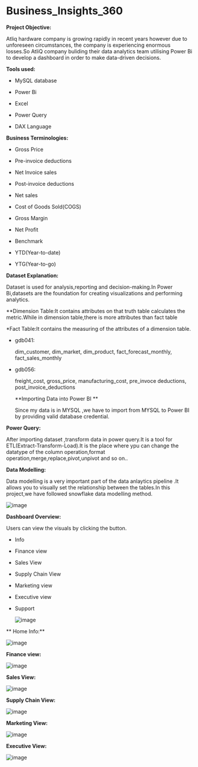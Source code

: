 # Business_Insights_360

**Project Objective:**

Atliq hardware company is growing rapidly in recent years however due to unforeseen circumstances, the company is experiencing enormous losses.So AtliQ company buliding their data analytics team utilising Power Bi to develop a dashboard in order to make data-driven decisions. 


**Tools used:**

- MySQL database

- Power Bi

- Excel

- Power Query

- DAX Language


**Business Terminologies:**
 
- Gross Price

 - Pre-invoice deductions

 - Net Invoice sales

 - Post-invoice deductions

-  Net sales

 - Cost of Goods Sold(COGS)
 
 - Gross Margin

 - Net Profit

 - Benchmark

 - YTD(Year-to-date)

 - YTG(Year-to-go)

 **Dataset Explanation:**

Dataset is used for analysis,reporting and decision-making.In Power Bi,datasets are the foundation for creating visualizations and performing analytics.

**Dimension Table:It contains attributes on that truth table calculates the metric.While in dimension table,there is  more attributes than fact table

*Fact Table:It contains the measuring of the attributes of a dimension table.
 
- gdb041:

   dim_customer,
   dim_market,
   dim_product,
   fact_forecast_monthly,
   fact_sales_monthly

- gdb056:

   freight_cost,
   gross_price,
   manufacturing_cost,
   pre_invoce deductions,
   post_invoice_deductions

  **Importing Data into Power BI **
   
   Since my data is in MYSQL ,we have to import from MYSQL to Power BI by providing valid database credential.

**Power Query:**

 After importing dataset ,transform data in power query.It is a tool for ETL(Extract-Transform-Load).It is the place where ypu can change the datatype  of the column operation,format 
 operation,merge,replace,pivot,unpivot and so on..

**Data Modelling:**
  
   Data modelling is a very important part of the data anlaytics pipeline .It allows you to visually set the relationship between the tables.In this project,we have followed snowflake data modelling method.

   ![image](https://github.com/user-attachments/assets/d4a189b4-c7c4-4bd6-a856-8c8661e00c7b)
   
**Dashboard Overview:**

Users can view the visuals by clicking the button.

- Info

- Finance view

- Sales View 

- Supply Chain View
 
- Marketing view

- Executive view

- Support


   ![image](https://github.com/user-attachments/assets/8f17f9e6-8f44-446d-95d7-dafd2624914b)

 ** Home Info:**

  ![image](https://github.com/user-attachments/assets/c9ffb63d-94c6-4864-8f58-23654d415684)

  **Finance view:**

  ![image](https://github.com/user-attachments/assets/2ee85f6a-7725-484b-ac4c-065ba39a0e38)

  **Sales View:**
  
![image](https://github.com/user-attachments/assets/20067888-4712-4d2e-9068-83201e17dc0a)

**Supply Chain View:**

![image](https://github.com/user-attachments/assets/ee31f708-9840-4031-beed-321bc8c6cdb9)

**Marketing View:**

![image](https://github.com/user-attachments/assets/95f68ab3-a522-41d0-b234-3ae394d5e063)

**Executive View:**

![image](https://github.com/user-attachments/assets/87082b24-435b-44d8-9a17-dfe84560f802)








